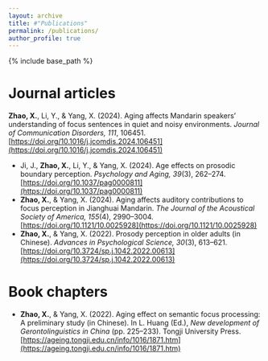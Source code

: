 ```yaml
---
layout: archive
title: #"Publications"
permalink: /publications/
author_profile: true
---
```


{% include base_path %}

Journal articles
======
**Zhao, X.**, Li, Y., & Yang, X. (2024). Aging affects Mandarin speakers’ understanding of focus sentences in quiet and noisy environments. *Journal of Communication Disorders, 111*, 106451. [https://doi.org/10.1016/j.jcomdis.2024.106451](https://doi.org/10.1016/j.jcomdis.2024.106451)
* Ji, J., **Zhao, X.**, Li, Y., & Yang, X. (2024). Age effects on prosodic boundary perception. *Psychology and Aging, 39*(3), 262–274. [https://doi.org/10.1037/pag0000811](https://doi.org/10.1037/pag0000811)
* **Zhao, X.**, & Yang, X. (2024). Aging affects auditory contributions to focus perception in Jianghuai Mandarin. *The Journal of the Acoustical Society of America, 155*(4), 2990–3004. [https://doi.org/10.1121/10.0025928](https://doi.org/10.1121/10.0025928)
* **Zhao, X.**, & Yang, X. (2022). Prosody perception in older adults (in Chinese). *Advances in Psychological Science, 30*(3), 613–621. [https://doi.org/10.3724/sp.j.1042.2022.00613](https://doi.org/10.3724/sp.j.1042.2022.00613)

Book chapters
======
* **Zhao, X.**, & Yang, X. (2022). Aging effect on semantic focus processing: A preliminary study (in Chinese). In L. Huang (Ed.), *New development of Gerontolinguistics in China* (pp. 225–233). Tongji University Press. [https://ageing.tongji.edu.cn/info/1016/1871.htm](https://ageing.tongji.edu.cn/info/1016/1871.htm)
